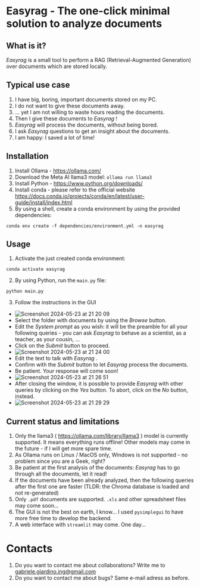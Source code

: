 # Easyrag - The one-click minimal solution to analyze documents

## What is it?
_Easyrag_ is a small tool to perform a RAG (Retrieval-Augmented Generation) over documents which are stored locally.

## Typical use case
1. I have big, boring, important documents stored on my PC.
2. I do not want to give these documents away.
3. ... yet I am not willing to waste hours reading the documents.
4. Then I give these documents to _Easyrag_ !
5. _Easyrag_ will process the documents, without being bored.
6. I ask _Easyrag_ questions to get an insight about the documents.
7. I am happy: I saved a lot of time!

## Installation
1. Install Ollama - https://ollama.com/
2. Download the Meta AI llama3 model: `ollama run llama3`
3. Install Python - https://www.python.org/downloads/
4. Install conda - please refer to the official website https://docs.conda.io/projects/conda/en/latest/user-guide/install/index.html
5. By using a shell, create a conda environment by using the provided dependencies:
```
conda env create -f dependencies/environment.yml -n easyrag
```

## Usage
1. Activate the just created conda environment:
```
conda activate easyrag
```
2. By using Python, run the `main.py` file:
```
python main.py
```
3. Follow the instructions in the GUI
- ![Screenshot 2024-05-23 at 21 20 09](https://github.com/gabripo/easyrag/assets/25492636/163be97f-529a-4685-b13a-c6818ebc4a32)
- Select the folder with documents by using the _Browse_ button.
- Edit the _System prompt_ as you wish: it will be the preamble for all your following queries - you can ask _Easyrag_ to behave as a scientist, as a teacher, as your cousin, ...
- Click on the _Submit_ button to proceed.
- ![Screenshot 2024-05-23 at 21 24 00](https://github.com/gabripo/easyrag/assets/25492636/7109ebd1-6817-484d-bd36-9b46d40e32ff)
- Edit the text to talk with _Easyrag_ .
- Confirm with the _Submit_ button to let _Easyrag_ process the documents.
- Be patient. Your response will come soon!
- ![Screenshot 2024-05-23 at 21 26 51](https://github.com/gabripo/easyrag/assets/25492636/16b149d9-83ef-4ae9-9005-f2a295c39825)
- After closing the window, it is possible to provide _Easyrag_ with other queries by clicking on the _Yes_ button. To abort, click on the _No_ button, instead.
- ![Screenshot 2024-05-23 at 21 29 29](https://github.com/gabripo/easyrag/assets/25492636/0f5a8000-cc73-4503-bf7a-47f385ecf614)

## Current status and limitations
1. Only the llama3 ( https://ollama.com/library/llama3 ) model is currently supported. It means everything runs offline! Other models may come in the future - if I will get more spare time.
2. As Ollama runs on Linux / MacOS only, Windows is not supported - no problem since you are a Geek, right?
3. Be patient at the first analysis of the documents: _Easyrag_ has to go through all the documents, let it read!
4. If the documents have been already analyzed, then the following queries after the first one are faster (TLDR: the Chroma database is loaded and not re-generated)
5. Only `.pdf` documents are supported. `.xls` and other spreadsheet files may come soon...
6. The GUI is not the best on earth, I know... I used `pysimplegui` to have more free time to develop the backend.
7. A web interface with `streamlit` may come. One day...

# Contacts
1. Do you want to contact me about collaborations? Write me to gabriele.giardino.ing@gmail.com
2. Do you want to contact me about bugs? Same e-mail adress as before.

